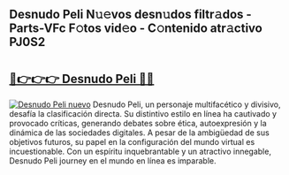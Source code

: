 ## Desnudo Peli N𝚞𝚎vos desn𝚞dos filtr𝚊dos - Parts-VFc F𝚘tos vid𝚎o - C𝚘ntenido atr𝚊ctivo PJ0S2

# <h2><a href="http://mb4oa4.tromn.icu/?c=Desnudo+Peli">🔗👉👉👉 Desnudo Peli 🔗🔗</a></h2>

[![Desnudo Peli nuevo](https://i.imgur.com/pEAQMta.gif)](http://mb4oa4.tromn.icu/?c=Desnudo+Peli)
Desnudo Peli, un personaje multifacético y divisivo, desafía la clasificación directa. Su distintivo estilo en línea ha cautivado y provocado críticas, generando debates sobre ética, autoexpresión y la dinámica de las sociedades digitales. A pesar de la ambigüedad de sus objetivos futuros, su papel en la configuración del mundo virtual es incuestionable. Con un espíritu inquebrantable y un atractivo innegable, Desnudo Peli journey en el mundo en línea es imparable.
